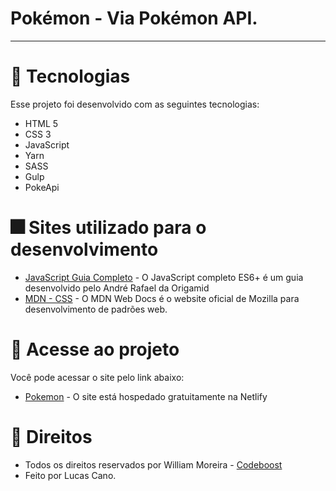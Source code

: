 # Pokémon - Via Pokémon API.

<hr>

# 🎇 Tecnologias

Esse projeto foi desenvolvido com as seguintes tecnologias:

- HTML 5
- CSS 3
- JavaScript
- Yarn
- SASS
- Gulp
- PokeApi

# 🎆 Sites utilizado para o desenvolvimento

- [JavaScript Guia Completo](https://www.origamid.com/slide/javascript-completo-es6/#/0101-javascript-completo-es6/1) - O JavaScript completo ES6+ é um guia desenvolvido pelo André Rafael da Origamid
- [MDN - CSS](https://developer.mozilla.org/pt-BR/docs/Web/CSS) - O MDN Web Docs é o website oficial de Mozilla para desenvolvimento de padrões web.

# 🎯 Acesse ao projeto

Você pode acessar o site pelo link abaixo:

- [Pokemon](https://pokemon-lucas.netlify.app/) - O site está hospedado gratuitamente na Netlify

# 💼 Direitos

- Todos os direitos reservados por William Moreira - [Codeboost](https://codeboost.com.br/) <br>
- Feito por Lucas Cano.
